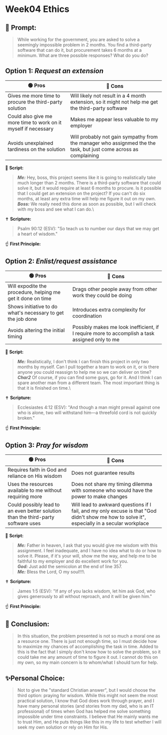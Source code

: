 # Week04 Ethics
## 🤔 Prompt:
> While working for the government, you are asked to solve a seemingly impossible problem in 2 months. You find a third-party software that can do it, but procurement takes 6 months at a minimum. What are three possible responses? What do you do?

## Option 1: _Request an extension_

| 🟢 Pros      | 🔴 Cons       |
| ------------- | ------------- |
| Gives me more time to procure the third-party solution | Will likely not result in a 4 month extension, so it might not help me get the third-party software |
| Could also give me more time to work on it myself if necessary | Makes me appear less valuable to my employer |
| Avoids unexplained tardiness on the solution | Will probably not gain sympathy from the manager who assignmed the the task, but just come across as complaining |


📜 __Script:__
> ___Me:___ Hey, boss, this project seems like it is going to realistically take much longer than 2 months. There is a third-party software that could solve it, but it would require at least 6 months to procure. Is it possible that I could get an extension on the project? If you can't do six months, at least any extra time will help me figure it out on my own.\
> ___Boss:___ We really need this done as soon as possible, but I will check with my boss and see what I can do.\

✝ __Scripture:__
> Psalm 90:12 (ESV): "So teach us to number our days that we may get a heart of wisdom."

☝ __First Principle:__
> 

## Option 2: _Enlist/request assistance_

| 🟢 Pros      | 🔴 Cons       |
| ------------- | ------------- |
| Will expodite the procedure, helping me get it done on time | Drags other people away from other work they could be doing |
| Shows initiative to do what's necessary to get the job done | Introduces extra complexity for coordination |
| Avoids altering the initial timing | Possibly makes me look inefficient, if I require more to accomplish a task assigned only to me |

📜 __Script:__
> ___Me:___ Realistically, I don't think I can finish this project in only two months by myself. Can I pull together a team to work on it, or is there anyone you could reassign to help me so we can deliver on time?\
> ___Char2___ Of course, if you can find some guys, go for it. And I think I can spare another man from a different team. The most important thing is that it is finished on time.\

✝ __Scripture:__
> Ecclesiastes 4:12 (ESV): "And though a man might prevail against one who is alone, two will withstand him—a threefold cord is not quickly broken."

☝ __First Principle:__
> 

## Option 3: _Pray for wisdom_

| 🟢 Pros      | 🔴 Cons       |
| ------------- | ------------- |
| Requires faith in God and reliance on His wisdom | Does not guarantee results |
| Uses the resources available to me without requiring more | Does not share my timing dilemma with someone who would have the power to make changes |
| Could possibly lead to an even better solution than the third-party software uses | Will lead to awkward questions if I fail, and my only excuse is that "God didn't show me how to solve it", especially in a secular workplace |

📜 __Script:__
> ___Me:___ Father in heaven, I ask that you would give me wisdom with this assignment. I feel inadequate, and I have no idea what to do or how to solve it. Please, if it's your will, show me the way, and help me to be faithful to my employer and do excellent work for you.\
> ___God:___ Just add the semicolon at the end of line 357.\
> ___Me:___ Bless the Lord, O my soul!!!\

✝ __Scripture:__
> James 1:5 (ESV): "If any of you lacks wisdom, let him ask God, who gives generously to all without reproach, and it will be given him."

☝ __First Principle:__
> 

## 🏁 Conclusion:
> In this situation, the problem presented is not so much a moral one as a resource one. There is just not enough time, so I must decide how to maximize my chances of accomplishing the task in time. Added to this is the fact that I simply don't know how to solve the problem, so it could take me any amount of time to figure it out. I cannot do this on my own, so my main concern is to whom/what I should turn for help.

## ✨Personal Choice:
> Not to give the "standard Christian answer", but I would choose the third option: praying for wisdom. While this might not seem the most practical solution, I know that God does work through prayer, and I have many personal stories (and stories from my dad, who is an IT professional) of times when God has helped me solve something impossible under time constraints. I believe that He mainly wants me to trust Him, and He puts things like this in my life to test whether I will seek my own solution or rely on Him for His.